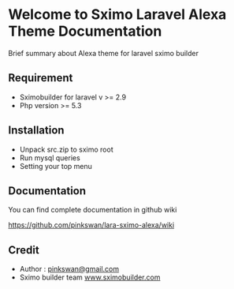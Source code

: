 # Welcome to Sximo Laravel Alexa Theme Documentation

Brief summary about Alexa theme for laravel sximo builder

## Requirement
* Sximobuilder for laravel v >= 2.9
* Php version >= 5.3

## Installation
* Unpack src.zip to sximo root
* Run mysql queries
* Setting your top menu

## Documentation
You can find complete documentation in github wiki

https://github.com/pinkswan/lara-sximo-alexa/wiki

## Credit
* Author : pinkswan@gmail.com
* Sximo builder team www.sximobuilder.com 
